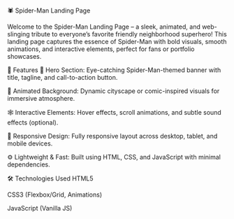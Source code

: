 🕷️ Spider-Man Landing Page

Welcome to the Spider-Man Landing Page – a sleek, animated, and web-slinging tribute to everyone’s favorite friendly neighborhood superhero! This landing page captures the essence of Spider-Man with bold visuals, smooth animations, and interactive elements, perfect for fans or portfolio showcases.

🚀 Features
🎨 Hero Section: Eye-catching Spider-Man-themed banner with title, tagline, and call-to-action button.

🌆 Animated Background: Dynamic cityscape or comic-inspired visuals for immersive atmosphere.

🕸️ Interactive Elements: Hover effects, scroll animations, and subtle sound effects (optional).

📱 Responsive Design: Fully responsive layout across desktop, tablet, and mobile devices.

⚙️ Lightweight & Fast: Built using HTML, CSS, and JavaScript with minimal dependencies.

🛠️ Technologies Used
HTML5

CSS3 (Flexbox/Grid, Animations)

JavaScript (Vanilla JS)
